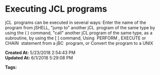 # Executing JCL programs 

jCL  programs can be executed in several ways: Enter the name of the program from jSHELL, "jump to" another jCL  program of the same type by using the ( ) command, "call" another jCL program of the same type, as a subroutine, by using the [ ] command, Using  PERFORM , EXECUTE or CHAIN  statement from a jBC  program, or Convert the program to a UNIX   

**Created At:** 5/23/2018 2:54:43 PM  
**Updated At:** 6/1/2018 5:29:08 PM  

**Tags:**
<badge text='jcl' vertical='middle' />
